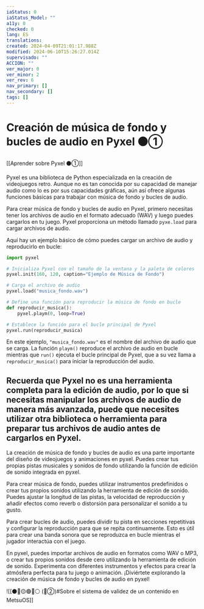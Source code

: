 ```yaml
---
iaStatus: 0
iaStatus_Model: ""
a11y: 0
checked: 0
lang: ES
translations: 
created: 2024-04-09T21:01:17.988Z
modified: 2024-06-10T15:26:27.014Z
supervisado: ""
ACCION: ""
ver_major: 0
ver_minor: 2
ver_rev: 6
nav_primary: []
nav_secondary: []
tags: []
---
```

# Creación de música de fondo y bucles de audio en Pyxel ⚫①

[[Aprender sobre Pyxel  ⚫①]]

Pyxel es una biblioteca de Python especializada en la creación de videojuegos retro. Aunque no es tan conocida por su capacidad de manejar audio como lo es por sus capacidades gráficas, aún así ofrece algunas funciones básicas para trabajar con música de fondo y bucles de audio.

Para crear música de fondo y bucles de audio en Pyxel, primero necesitas tener los archivos de audio en el formato adecuado (WAV) y luego puedes cargarlos en tu juego. Pyxel proporciona un método llamado `pyxe.load` para cargar archivos de audio.

Aquí hay un ejemplo básico de cómo puedes cargar un archivo de audio y reproducirlo en bucle:

```python
import pyxel

# Inicializa Pyxel con el tamaño de la ventana y la paleta de colores
pyxel.init(160, 120, caption="Ejemplo de Música de Fondo")

# Carga el archivo de audio
pyxel.load("musica_fondo.wav")

# Define una función para reproducir la música de fondo en bucle
def reproducir_musica():
    pyxel.playm(0, loop=True)

# Establece la función para el bucle principal de Pyxel
pyxel.run(reproducir_musica)
```

En este ejemplo, `"musica_fondo.wav"` es el nombre del archivo de audio que se carga. La función `playm()` reproduce el archivo de audio en bucle mientras que `run()` ejecuta el bucle principal de Pyxel, que a su vez llama a `reproducir_musica()` para iniciar la reproducción del audio.

Recuerda que Pyxel no es una herramienta completa para la edición de audio, por lo que si necesitas manipular los archivos de audio de manera más avanzada, puede que necesites utilizar otra biblioteca o herramienta para preparar tus archivos de audio antes de cargarlos en Pyxel.
---

La creación de música de fondo y bucles de audio es una parte importante del diseño de videojuegos y animaciones en pyxel. Puedes crear tus propias pistas musicales y sonidos de fondo utilizando la función de edición de sonido integrada en pyxel.

Para crear música de fondo, puedes utilizar instrumentos predefinidos o crear tus propios sonidos utilizando la herramienta de edición de sonido. Puedes ajustar la longitud de las pistas, la velocidad de reproducción y añadir efectos como reverb o distorsión para personalizar el sonido a tu gusto.

Para crear bucles de audio, puedes dividir tu pista en secciones repetitivas y configurar la reproducción para que se repita continuamente. Esto es útil para crear una banda sonora que se reproduzca en bucle mientras el jugador interactúa con el juego.

En pyxel, puedes importar archivos de audio en formatos como WAV o MP3, o crear tus propios sonidos desde cero utilizando la herramienta de edición de sonido. Experimenta con diferentes instrumentos y efectos para crear la atmósfera perfecta para tu juego o animación. ¡Diviértete explorando la creación de música de fondo y bucles de audio en pyxel!

![[⚫🔴🟡🟢🔵⚪ (🔴②)#Sobre el sistema de validez de un contenido en MetsuOS]]